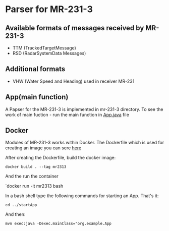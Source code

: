 # Parser for MR-231-3

## Available formats of messages received by MR-231-3
- TTM (TrackedTargetMessage)
- RSD (RadarSystemData Messages)
## Additional formats
- VHW (Water Speed and Heading) used in receiver MR-231

## App(main function)

A Papser for the MR-231-3 is implemented in mr-231-3 directory. 
To see the work of main fuction - run the main function in [App.java](path/startApp/src/main/java/org/example/App.java) file

## Docker 
Modules of MR-231-3 works within Docker.
The Dockerfile which is used for creating an image you can sere [here](Code/Dockerfile)

After creating the Dockerfile, build the docker image:

`docker build . --tag mr2313` 

And the run the container

`docker run -it mr2313 bash

In a bash shell type the following commands for starting an App. That's it:

`cd ../startApp`

And then:

`mvn exec:java -Dexec.mainClass="org.example.App`



